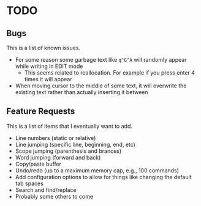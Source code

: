 # TODO

## Bugs
This is a list of known issues.
* For some reason some garbage text like `q^G^A` will randomly appear while writing in EDIT mode
    * This seems related to reallocation. For example if you press enter 4 times it will appear
* When moving cursor to the middle of some text, it will overwrite the existing text rather than actually inserting it between

## Feature Requests
This is a list of items that I eventually want to add.
* Line numbers (static or relative)
* Line jumping (specific line, beginning, end, etc)
* Scope jumping (parenthesis and brances)
* Word jumping (forward and back)
* Copy/paste buffer
* Undo/redo (up to a maximum memory cap, e.g., 100 commands)
* Add configuration options to allow for things like changing the default tab spaces
* Search and find/replace
* Probably some others to come
